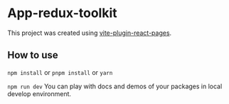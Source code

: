 # App-redux-toolkit

This project was created using [vite-plugin-react-pages](https://github.com/vitejs/vite-plugin-react-pages).

## How to use

`npm install` or `pnpm install` or `yarn`

`npm run dev` You can play with docs and demos of your packages in local develop environment.
